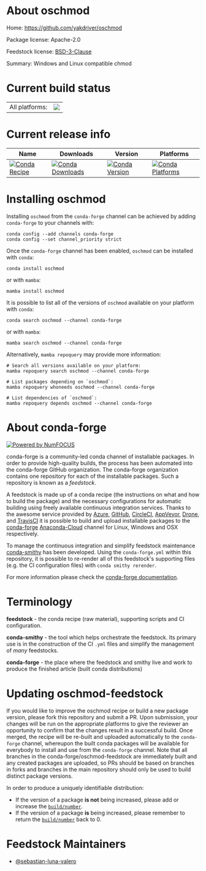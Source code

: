 About oschmod
=============

Home: https://github.com/yakdriver/oschmod

Package license: Apache-2.0

Feedstock license: [BSD-3-Clause](https://github.com/conda-forge/oschmod-feedstock/blob/main/LICENSE.txt)

Summary: Windows and Linux compatible chmod

Current build status
====================


<table><tr><td>All platforms:</td>
    <td>
      <a href="https://dev.azure.com/conda-forge/feedstock-builds/_build/latest?definitionId=18427&branchName=main">
        <img src="https://dev.azure.com/conda-forge/feedstock-builds/_apis/build/status/oschmod-feedstock?branchName=main">
      </a>
    </td>
  </tr>
</table>

Current release info
====================

| Name | Downloads | Version | Platforms |
| --- | --- | --- | --- |
| [![Conda Recipe](https://img.shields.io/badge/recipe-oschmod-green.svg)](https://anaconda.org/conda-forge/oschmod) | [![Conda Downloads](https://img.shields.io/conda/dn/conda-forge/oschmod.svg)](https://anaconda.org/conda-forge/oschmod) | [![Conda Version](https://img.shields.io/conda/vn/conda-forge/oschmod.svg)](https://anaconda.org/conda-forge/oschmod) | [![Conda Platforms](https://img.shields.io/conda/pn/conda-forge/oschmod.svg)](https://anaconda.org/conda-forge/oschmod) |

Installing oschmod
==================

Installing `oschmod` from the `conda-forge` channel can be achieved by adding `conda-forge` to your channels with:

```
conda config --add channels conda-forge
conda config --set channel_priority strict
```

Once the `conda-forge` channel has been enabled, `oschmod` can be installed with `conda`:

```
conda install oschmod
```

or with `mamba`:

```
mamba install oschmod
```

It is possible to list all of the versions of `oschmod` available on your platform with `conda`:

```
conda search oschmod --channel conda-forge
```

or with `mamba`:

```
mamba search oschmod --channel conda-forge
```

Alternatively, `mamba repoquery` may provide more information:

```
# Search all versions available on your platform:
mamba repoquery search oschmod --channel conda-forge

# List packages depending on `oschmod`:
mamba repoquery whoneeds oschmod --channel conda-forge

# List dependencies of `oschmod`:
mamba repoquery depends oschmod --channel conda-forge
```


About conda-forge
=================

[![Powered by
NumFOCUS](https://img.shields.io/badge/powered%20by-NumFOCUS-orange.svg?style=flat&colorA=E1523D&colorB=007D8A)](https://numfocus.org)

conda-forge is a community-led conda channel of installable packages.
In order to provide high-quality builds, the process has been automated into the
conda-forge GitHub organization. The conda-forge organization contains one repository
for each of the installable packages. Such a repository is known as a *feedstock*.

A feedstock is made up of a conda recipe (the instructions on what and how to build
the package) and the necessary configurations for automatic building using freely
available continuous integration services. Thanks to the awesome service provided by
[Azure](https://azure.microsoft.com/en-us/services/devops/), [GitHub](https://github.com/),
[CircleCI](https://circleci.com/), [AppVeyor](https://www.appveyor.com/),
[Drone](https://cloud.drone.io/welcome), and [TravisCI](https://travis-ci.com/)
it is possible to build and upload installable packages to the
[conda-forge](https://anaconda.org/conda-forge) [Anaconda-Cloud](https://anaconda.org/)
channel for Linux, Windows and OSX respectively.

To manage the continuous integration and simplify feedstock maintenance
[conda-smithy](https://github.com/conda-forge/conda-smithy) has been developed.
Using the ``conda-forge.yml`` within this repository, it is possible to re-render all of
this feedstock's supporting files (e.g. the CI configuration files) with ``conda smithy rerender``.

For more information please check the [conda-forge documentation](https://conda-forge.org/docs/).

Terminology
===========

**feedstock** - the conda recipe (raw material), supporting scripts and CI configuration.

**conda-smithy** - the tool which helps orchestrate the feedstock.
                   Its primary use is in the construction of the CI ``.yml`` files
                   and simplify the management of *many* feedstocks.

**conda-forge** - the place where the feedstock and smithy live and work to
                  produce the finished article (built conda distributions)


Updating oschmod-feedstock
==========================

If you would like to improve the oschmod recipe or build a new
package version, please fork this repository and submit a PR. Upon submission,
your changes will be run on the appropriate platforms to give the reviewer an
opportunity to confirm that the changes result in a successful build. Once
merged, the recipe will be re-built and uploaded automatically to the
`conda-forge` channel, whereupon the built conda packages will be available for
everybody to install and use from the `conda-forge` channel.
Note that all branches in the conda-forge/oschmod-feedstock are
immediately built and any created packages are uploaded, so PRs should be based
on branches in forks and branches in the main repository should only be used to
build distinct package versions.

In order to produce a uniquely identifiable distribution:
 * If the version of a package **is not** being increased, please add or increase
   the [``build/number``](https://docs.conda.io/projects/conda-build/en/latest/resources/define-metadata.html#build-number-and-string).
 * If the version of a package **is** being increased, please remember to return
   the [``build/number``](https://docs.conda.io/projects/conda-build/en/latest/resources/define-metadata.html#build-number-and-string)
   back to 0.

Feedstock Maintainers
=====================

* [@sebastian-luna-valero](https://github.com/sebastian-luna-valero/)

